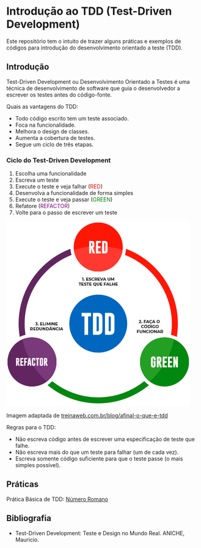# Introdução ao TDD (Test-Driven Development)

Este repositório tem o intuito de trazer alguns práticas e exemplos de códigos para introdução do desenvolvimento orientado a teste (TDD).

## Introdução

Test-Driven Development ou Desenvolvimento Orientado a Testes é uma técnica de desenvolvimento de software que guia o desenvolvedor a escrever os testes antes do código-fonte.

Quais as vantagens do TDD:

- Todo código escrito tem um teste associado.
- Foca na funcionalidade.
- Melhora o design de classes.
- Aumenta a cobertura de testes.
- Segue um ciclo de três etapas.

### Ciclo do Test-Driven Development

1. Escolha uma funcionalidade
2. Escreva um teste
3. Execute o teste e veja falhar (<span style="color:red">RED</span>)
4. Desenvolva a funcionalidade de forma simples
5. Execute o teste e veja passar (<span style="color:green">GREEN</span>)
6. Refatore (<span style="color:purple">REFACTOR</span>)
7. Volte para o passo de escrever um teste

![Mantra do TDD](docs/img/mantraTDD.png)

Imagem adaptada de [treinaweb.com.br/blog/afinal-o-que-e-tdd](https://www.treinaweb.com.br/blog/afinal-o-que-e-tdd)


Regras para o TDD:
- Não escreva código antes de escrever uma especificação de teste que falhe.
- Não escreva mais do que um teste para falhar (um de cada vez).
- Escreva somente código suficiente para que o teste passe (o mais simples possível).

## Práticas

Prática Básica de TDD: [Número Romano](docs/NUMEROROMANO.md)

## Bibliografia

- Test-Driven Development: Teste e Design no Mundo Real. ANICHE, Mauricio. 